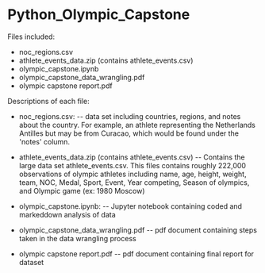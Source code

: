 # Python_Olympic_Capstone

Files included:
- noc_regions.csv
- athlete_events_data.zip (contains athlete_events.csv)
- olympic_capstone.ipynb
- olympic_capstone_data_wrangling.pdf
- olympic capstone report.pdf


Descriptions of each file: 
- noc_regions.csv:
-- data set including countries, regions, and notes about the country. For example, an athlete representing the Netherlands Antilles but may be from Curacao, which would be found under the 'notes' column.

- athlete_events_data.zip (contains athlete_events.csv)
-- Contains the large data set athlete_events.csv. This files contains roughly 222,000 observations of olympic athletes including name, age, height, weight, team, NOC, Medal, Sport, Event, Year competing, Season of olympics, and Olympic game (ex: 1980 Moscow)

- olympic_capstone.ipynb:
-- Jupyter notebook containing coded and markeddown analysis of data

- olympic_capstone_data_wrangling.pdf
-- pdf document containing steps taken in the data wrangling process

- olympic capstone report.pdf
-- pdf document containing final report for dataset
